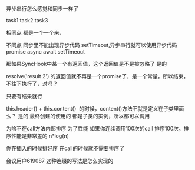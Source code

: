 异步串行怎么感觉和同步一样了 


task1 task2 task3

相同点 都是一个一个来，

不同点 同步里不能出现异步代码 setTimeout,异步串行就可以使用异步代码promise async await setTimeout

那如果SyncHook中某一个有返回值，这个返回值是不是被忽略了
是的
 



resolve('result 2') 的返回值就不再是一个promise了，是一个常量，所以结束，不往下执行了，对吗？ 

只要有结果就行


this.header() + this.content(）的时候，content()方法不就是定义在子类里面么？ 
是的
最终创建的使用的 都是子类的实例，所以都可以调用


为啥不在call方法内部排序 
为了性能
如果你连续调用100次的call
排序100次。排序性能是非常差的 n*log(n)

你在插入的时候排好序
在call的时候就不需要排序了





会议用户619087
这种连缀的写法是怎么实现的 

